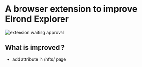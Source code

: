 # A browser extension to improve Elrond Explorer

![extension waiting approval](https://img.shields.io/badge/Extension-Waiting%20Approval-orange])

## What is improved ? 
- add attribute in /nfts/ page
